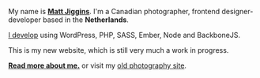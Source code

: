 My name is **[Matt Jiggins](mailto:web@jiggins.ca)**. I'm a Canadian photographer, frontend designer-developer based in the **Netherlands**.

[I develop](#showcase-cpd) using WordPress, PHP, SASS, Ember, Node and BackboneJS.

This is my new website, which is still very much a work in progress.

**[Read more about me.](/about)** or visit my [old photography site](http://original.jiggins.ca/).
